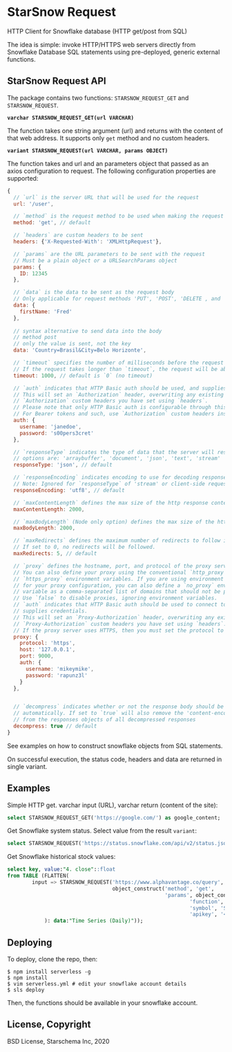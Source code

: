 # StarSnow Request

HTTP Client for Snowflake database (HTTP get/post from SQL)

The idea is simple: invoke HTTP/HTTPS web servers directly from Snowflake Database SQL statements using pre-deployed, generic external functions. 


## StarSnow Request API 

The package contains two functions: `STARSNOW_REQUEST_GET` and `STARSNOW_REQUEST`.

**`varchar STARSNOW_REQUEST_GET(url VARCHAR)`**

The function takes one string argument (url) and returns with the content of that web address. It supports only `get` method and no custom headers.  

**`variant STARSNOW_REQUEST(url VARCHAR, params OBJECT)`**

The function takes and url and an parameters object that passed as an axios configuration to request. The following configuration properties are supported:


```javascript
{
  // `url` is the server URL that will be used for the request
  url: '/user',

  // `method` is the request method to be used when making the request
  method: 'get', // default

  // `headers` are custom headers to be sent
  headers: {'X-Requested-With': 'XMLHttpRequest'},

  // `params` are the URL parameters to be sent with the request
  // Must be a plain object or a URLSearchParams object
  params: {
    ID: 12345
  },

  // `data` is the data to be sent as the request body
  // Only applicable for request methods 'PUT', 'POST', 'DELETE , and 'PATCH'
  data: {
    firstName: 'Fred'
  },
  
  // syntax alternative to send data into the body
  // method post
  // only the value is sent, not the key
  data: 'Country=Brasil&City=Belo Horizonte',

  // `timeout` specifies the number of milliseconds before the request times out.
  // If the request takes longer than `timeout`, the request will be aborted.
  timeout: 1000, // default is `0` (no timeout)

  // `auth` indicates that HTTP Basic auth should be used, and supplies credentials.
  // This will set an `Authorization` header, overwriting any existing
  // `Authorization` custom headers you have set using `headers`.
  // Please note that only HTTP Basic auth is configurable through this parameter.
  // For Bearer tokens and such, use `Authorization` custom headers instead.
  auth: {
    username: 'janedoe',
    password: 's00pers3cret'
  },

  // `responseType` indicates the type of data that the server will respond with
  // options are: 'arraybuffer', 'document', 'json', 'text', 'stream'
  responseType: 'json', // default

  // `responseEncoding` indicates encoding to use for decoding responses (Node.js only)
  // Note: Ignored for `responseType` of 'stream' or client-side requests
  responseEncoding: 'utf8', // default

  // `maxContentLength` defines the max size of the http response content in bytes allowed in node.js
  maxContentLength: 2000,

  // `maxBodyLength` (Node only option) defines the max size of the http request content in bytes allowed
  maxBodyLength: 2000,

  // `maxRedirects` defines the maximum number of redirects to follow in node.js.
  // If set to 0, no redirects will be followed.
  maxRedirects: 5, // default

  // `proxy` defines the hostname, port, and protocol of the proxy server.
  // You can also define your proxy using the conventional `http_proxy` and
  // `https_proxy` environment variables. If you are using environment variables
  // for your proxy configuration, you can also define a `no_proxy` environment
  // variable as a comma-separated list of domains that should not be proxied.
  // Use `false` to disable proxies, ignoring environment variables.
  // `auth` indicates that HTTP Basic auth should be used to connect to the proxy, and
  // supplies credentials.
  // This will set an `Proxy-Authorization` header, overwriting any existing
  // `Proxy-Authorization` custom headers you have set using `headers`.
  // If the proxy server uses HTTPS, then you must set the protocol to `https`. 
  proxy: {
    protocol: 'https',
    host: '127.0.0.1',
    port: 9000,
    auth: {
      username: 'mikeymike',
      password: 'rapunz3l'
    }
  },


  // `decompress` indicates whether or not the response body should be decompressed 
  // automatically. If set to `true` will also remove the 'content-encoding' header 
  // from the responses objects of all decompressed responses
  decompress: true // default
}
```

See examples on how to construct snowflake objects from SQL statements.

On successful execution, the status code, headers and data are returned in single variant. 


## Examples

Simple HTTP get. varchar input (URL), varchar return (content of the site):

```sql
select STARSNOW_REQUEST_GET('https://google.com/') as google_content;
```

Get Snowflake system status. Select value from the result `variant`:

```sql
select STARSNOW_REQUEST('https://status.snowflake.com/api/v2/status.json', NULL):data:status:description as snowflake_status;
```

Get Snowflake historical stock values:

```sql
select key, value:"4. close"::float
from TABLE (FLATTEN(
        input => STARSNOW_REQUEST('https://www.alphavantage.co/query',
                                  object_construct('method', 'get',
                                                   'params', object_construct(
                                                           'function', 'TIME_SERIES_DAILY_ADJUSTED',
                                                           'symbol', 'SNOW',
                                                           'apikey', '<your_alphavantage_key>'))
            ): data:"Time Series (Daily)"));
```



## Deploying

To deploy, clone the repo, then:

```
$ npm install serverless -g
$ npm install
$ vim serverless.yml # edit your snowflake account details
$ sls deploy
```

Then, the functions should be available in your snowflake account.

## License, Copyright

BSD License, Starschema Inc, 2020
